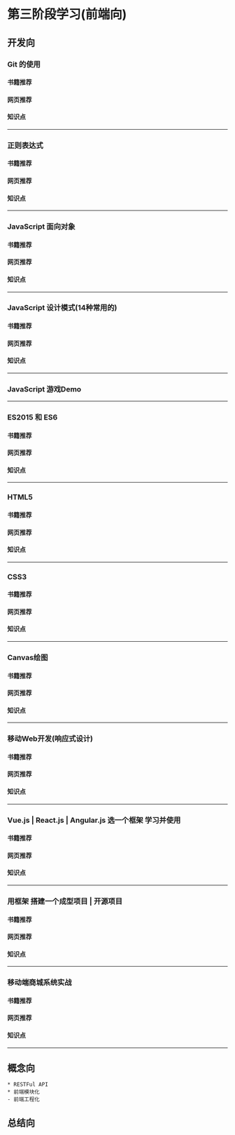 # 第三阶段学习(前端向)


## 开发向

### Git 的使用
#### 书籍推荐
#### 网页推荐
#### 知识点

---
### 正则表达式
#### 书籍推荐
#### 网页推荐
#### 知识点

---
### JavaScript 面向对象
#### 书籍推荐
#### 网页推荐
#### 知识点

---
### JavaScript 设计模式(14种常用的)
#### 书籍推荐
#### 网页推荐
#### 知识点

---
### JavaScript 游戏Demo

---
### ES2015 和 ES6
#### 书籍推荐
#### 网页推荐
#### 知识点

---
### HTML5
#### 书籍推荐
#### 网页推荐
#### 知识点

---
### CSS3
#### 书籍推荐
#### 网页推荐
#### 知识点

---
### Canvas绘图
#### 书籍推荐
#### 网页推荐
#### 知识点

---
### 移动Web开发(响应式设计)
#### 书籍推荐
#### 网页推荐
#### 知识点

---
### Vue.js | React.js | Angular.js 选一个框架 学习并使用
#### 书籍推荐
#### 网页推荐
#### 知识点

---
### 用框架 搭建一个成型项目 | 开源项目
#### 书籍推荐
#### 网页推荐
#### 知识点

---
### 移动端商城系统实战
#### 书籍推荐
#### 网页推荐
#### 知识点

---
## 概念向
	* RESTFul API
	* 前端模块化
	- 前端工程化
## 总结向
